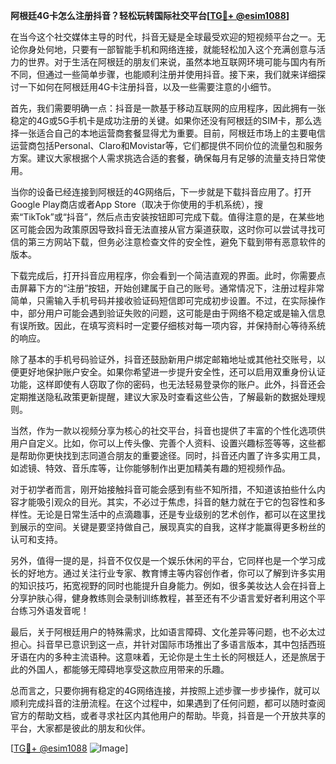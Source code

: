 **阿根廷4G卡怎么注册抖音？轻松玩转国际社交平台[[TG💪+ @esim1088](https://t.me/s/esim1088)]**

在当今这个社交媒体主导的时代，抖音无疑是全球最受欢迎的短视频平台之一。无论你身处何地，只要有一部智能手机和网络连接，就能轻松加入这个充满创意与活力的世界。对于生活在阿根廷的朋友们来说，虽然本地互联网环境可能与国内有所不同，但通过一些简单步骤，也能顺利注册并使用抖音。接下来，我们就来详细探讨一下如何在阿根廷用4G卡注册抖音，以及一些需要注意的小细节。

首先，我们需要明确一点：抖音是一款基于移动互联网的应用程序，因此拥有一张稳定的4G或5G手机卡是成功注册的关键。如果你还没有阿根廷的SIM卡，那么选择一张适合自己的本地运营商套餐显得尤为重要。目前，阿根廷市场上的主要电信运营商包括Personal、Claro和Movistar等，它们都提供不同价位的流量包和服务方案。建议大家根据个人需求挑选合适的套餐，确保每月有足够的流量支持日常使用。

当你的设备已经连接到阿根廷的4G网络后，下一步就是下载抖音应用了。打开Google Play商店或者App Store（取决于你使用的手机系统），搜索“TikTok”或“抖音”，然后点击安装按钮即可完成下载。值得注意的是，在某些地区可能会因为政策原因导致抖音无法直接从官方渠道获取，这时你可以尝试寻找可信的第三方网站下载，但务必注意检查文件的安全性，避免下载到带有恶意软件的版本。

下载完成后，打开抖音应用程序，你会看到一个简洁直观的界面。此时，你需要点击屏幕下方的“注册”按钮，开始创建属于自己的账号。通常情况下，注册过程非常简单，只需输入手机号码并接收验证码短信即可完成初步设置。不过，在实际操作中，部分用户可能会遇到验证失败的问题，这可能是由于网络不稳定或是输入信息有误所致。因此，在填写资料时一定要仔细核对每一项内容，并保持耐心等待系统的响应。

除了基本的手机号码验证外，抖音还鼓励新用户绑定邮箱地址或其他社交账号，以便更好地保护账户安全。如果你希望进一步提升安全性，还可以启用双重身份认证功能，这样即使有人窃取了你的密码，也无法轻易登录你的账户。此外，抖音还会定期推送隐私政策更新提醒，建议大家及时查看这些公告，了解最新的数据处理规则。

当然，作为一款以视频分享为核心的社交平台，抖音也提供了丰富的个性化选项供用户自定义。比如，你可以上传头像、完善个人资料、设置兴趣标签等等，这些都是帮助你更快找到志同道合朋友的重要途径。同时，抖音还内置了许多实用工具，如滤镜、特效、音乐库等，让你能够制作出更加精美有趣的短视频作品。

对于初学者而言，刚开始接触抖音可能会感到有些不知所措，不知道该拍些什么内容才能吸引观众的目光。其实，不必过于焦虑，抖音的魅力就在于它的包容性和多样性。无论是日常生活中的点滴趣事，还是专业级别的艺术创作，都可以在这里找到展示的空间。关键是要坚持做自己，展现真实的自我，这样才能赢得更多粉丝的认可和支持。

另外，值得一提的是，抖音不仅仅是一个娱乐休闲的平台，它同样也是一个学习成长的好地方。通过关注行业专家、教育博主等内容创作者，你可以了解到许多实用的知识技巧，拓宽视野的同时也能提升自身能力。例如，很多美妆达人会在抖音上分享护肤心得，健身教练则会录制训练教程，甚至还有不少语言爱好者利用这个平台练习外语发音呢！

最后，关于阿根廷用户的特殊需求，比如语言障碍、文化差异等问题，也不必太过担心。抖音早已意识到这一点，并针对国际市场推出了多语言版本，其中包括西班牙语在内的多种主流语种。这意味着，无论你是土生土长的阿根廷人，还是旅居于此的外国人，都能够无障碍地享受这款应用带来的乐趣。

总而言之，只要你拥有稳定的4G网络连接，并按照上述步骤一步步操作，就可以顺利完成抖音的注册流程。在这个过程中，如果遇到了任何问题，都可以随时查阅官方的帮助文档，或者寻求社区内其他用户的帮助。毕竟，抖音是一个开放共享的平台，大家都是彼此的朋友和伙伴。

[[TG💪+ @esim1088](https://t.me/s/esim1088) ![Image](https://i.postimg.cc/4NQfJmqS/Snipaste-2025-05-13-00-14-12.png)]